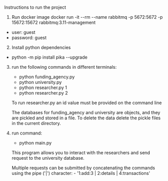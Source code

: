 Instructions to run the project

1. Run docker image
docker run -it --rm --name rabbitmq -p 5672:5672 -p 15672:15672 rabbitmq:3.11-management

- user:       guest
- password:   guest

2. Install python dependencies

- python -m pip install pika --upgrade

3. run the following commands in different terminals:

    - python funding_agency.py
    - python university.py
    - python researcher.py 1
    - python researcher.py 2

    To run researcher.py an id value must be provided on the command line

    The databases for funding_agency and university are objects, and they are pickled and stored in a file.
    To delete the data delete the pickle files in the current directory.

4. run command:
    
    - python main.py

    This program allows you to interact with the researchers and send request to the university database.
    
    Multiple requests can be submitted by concatenating the commands using the pipe ('|') character:
        - '1:add:3 | 2:details | 4:transactions'